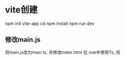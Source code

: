 # vite创建

npm init vite-app <project-name>
cd <project-name>
npm install
npm run dev

## 修改main.js

将main.js改为main.ts, 并修改index.html
在.vue中使用Ts, 将<script>修改为<script lang="ts">

## vite开启类型推断

#### 安装typescript

npm install -D typescript
----
生成配置文件
tsc --init
配置校验文件
include exclude

#### 添加类型声明文件
项目会报错，找不到App.vue模块相应的类型声明。
在/src目录下创建一个*.d.ts文件, 添加.vue文件的类型声明
在/src目录下创建一个*.d.ts文件, 添加优化编译器提示，声明静态资源文件

#### 修改build构建命令, 添加tsc校验
"build": "tsc --noEmit && vite build"

## 安装eslint-plugin-vue

cnpm install -D eslint eslint-plugin-vue
----
在根目录下创建.eslintrc.js文件

## 安装pritter

cnpm install -D prettier eslint-config-prettier eslint-plugin-prettier
----
项目根目录创建配置文件：.prettierrc.js

## 安装vue-router

cnpm install vue-router@next
----
在./src下创建router/index.ts文件

## 安装vuex

cnpm install vuex@next
----
在./src下创建store/index.ts文件

## 配置vite设置

在根目录下创建vite.config.ts

## 安装less

cnpm install less less-loader